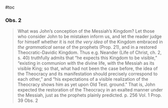 #toc

### Obs. 2

>What was John’s conception of the Messiah’s Kingdom? Let those who consider John to be mistaken inform us, and let the reader judge for himself whether it is not *the very idea* of the Kingdom embraced in *the grammatical sense* of the prophets (Prop. 21), and in a restored Theocratic-Davidic Kingdom. Thus e.g. Neander (Life of Christ, ch. 2, s. 40) truthfully admits that “he expects this Kingdom to be visible,” “existing in communion with the divine life, with the Messiah as its visible King; so that, what had not been the case before, the idea of the Theocracy and its manifestation should precisely correspond to each other,” and “his expectations of a visible realization of the Theocracy shows him as yet upon Old Test. ground.” That is, John expected the restoration of the Theocracy in an exalted manner under the Messiah, just as the prophets plainly predicted.
>p. 256 Vol. 1 Prop. 39 Obs. 2